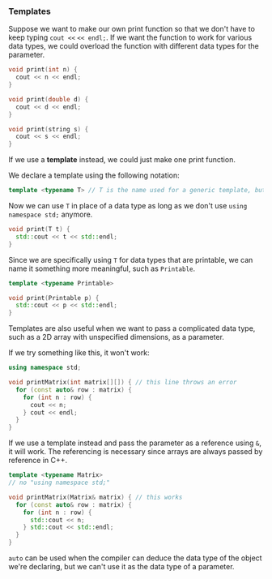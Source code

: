 <!-- # [Link to video.]() -->

### Templates
 
Suppose we want to make our own print function so that we don't have to keep typing `cout <<` `<< endl;`. If we want the function to work for various data types, we could overload the function with different data types for the parameter.

```cpp
void print(int n) {
  cout << n << endl;
}

void print(double d) {
  cout << d << endl;
}

void print(string s) {
  cout << s << endl;
}
```

If we use a **template** instead, we could just make one print function.

We declare a template using the following notation:

```cpp
template <typename T> // T is the name used for a generic template, but we can give it any name we want
```

Now we can use `T` in place of a data type as long as we don't use `using namespace std;` anymore.

```cpp
void print(T t) {
  std::cout << t << std::endl;
}
```

Since we are specifically using `T` for data types that are printable, we can name it something more meaningful, such as `Printable`.

```cpp
template <typename Printable> 

void print(Printable p) {
  std::cout << p << std::endl;
}
```

Templates are also useful when we want to pass a complicated data type, such as a 2D array with unspecified dimensions, as a parameter.

If we try something like this, it won't work:

```cpp
using namespace std;

void printMatrix(int matrix[][]) { // this line throws an error
  for (const auto& row : matrix) {
    for (int n : row) {
      cout << n;
    } cout << endl;
  }
}
```

If we use a template instead and pass the parameter as a reference using `&`, it will work. The referencing is necessary since arrays are always passed by reference in C++.

```cpp
template <typename Matrix> 
// no "using namespace std;"

void printMatrix(Matrix& matrix) { // this works
  for (const auto& row : matrix) {
    for (int n : row) {
      std::cout << n;
    } std::cout << std::endl;
  }
}
```

`auto` can be used when the compiler can deduce the data type of the object we're declaring, but we can't use it as the data type of a parameter.
